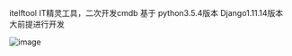 ﻿
itelftool IT精灵工具，二次开发cmdb
基于 python3.5.4版本 Django1.11.14版本 大前提进行开发

![image](https://raw.githubusercontent.com/wiki/420521738/itelftool/%E4%BB%AA%E8%A1%A8%E7%9B%98.png)